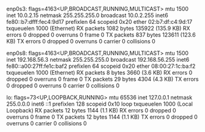 enp0s3: flags=4163<UP,BROADCAST,RUNNING,MULTICAST>  mtu 1500
        inet 10.0.2.15  netmask 255.255.255.0  broadcast 10.0.2.255
        inet6 fe80::b7:dfff:fec4:9d17  prefixlen 64  scopeid 0x20<link>
        ether 02:b7:df:c4:9d:17  txqueuelen 1000  (Ethernet)
        RX packets 1082  bytes 135922 (135.9 KB)
        RX errors 0  dropped 0  overruns 0  frame 0
        TX packets 837  bytes 123611 (123.6 KB)
        TX errors 0  dropped 0 overruns 0  carrier 0  collisions 0

enp0s8: flags=4163<UP,BROADCAST,RUNNING,MULTICAST>  mtu 1500
        inet 192.168.56.3  netmask 255.255.255.0  broadcast 192.168.56.255
        inet6 fe80::a00:27ff:fe1c:baf2  prefixlen 64  scopeid 0x20<link>
        ether 08:00:27:1c:ba:f2  txqueuelen 1000  (Ethernet)
        RX packets 8  bytes 3660 (3.6 KB)
        RX errors 0  dropped 0  overruns 0  frame 0
        TX packets 29  bytes 4304 (4.3 KB)
        TX errors 0  dropped 0 overruns 0  carrier 0  collisions 0

lo: flags=73<UP,LOOPBACK,RUNNING>  mtu 65536
        inet 127.0.0.1  netmask 255.0.0.0
        inet6 ::1  prefixlen 128  scopeid 0x10<host>
        loop  txqueuelen 1000  (Local Loopback)
        RX packets 12  bytes 1144 (1.1 KB)
        RX errors 0  dropped 0  overruns 0  frame 0
        TX packets 12  bytes 1144 (1.1 KB)
        TX errors 0  dropped 0 overruns 0  carrier 0  collisions 0